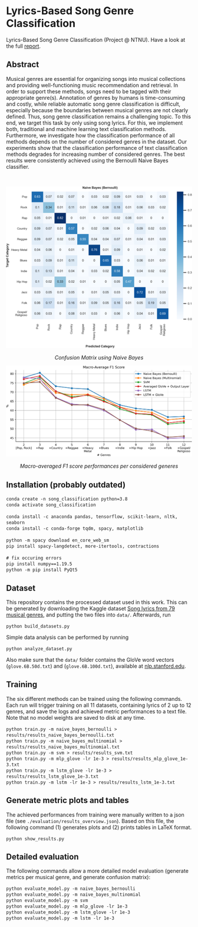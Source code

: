 # Lyrics-Based Song Genre Classification
Lyrics-Based Song Genre Classification (Project @ NTNU). Have a look at the full [report](0_Report.pdf).

## Abstract
Musical genres are essential for organizing songs into musical collections and providing well-functioning music recommendation and retrieval. In order to support these methods, songs need to be tagged with their appropriate genre(s). Annotation of genres by humans is time-consuming and costly, while reliable automatic song genre classification is difficult, especially because the boundaries between musical genres are not clearly defined. Thus, song genre classification remains a challenging topic. To this end, we target this task by only using song lyrics. For this, we implement both, traditional and machine learning text classification methods. Furthermore, we investigate how the classification performance of all methods depends on the number of considered genres in the dataset. Our experiments show that the classification performance of text classification methods degrades for increasing number of considered genres. The best results were consistently achieved using the Bernoulli Naive Bayes classifier.

</br>
<p align="center">
  <img src="./evaluation/naive_bayes_bernoulli.png" width="650">
</p>
<p align="center">
  <em>Confusion Matrix using Naive Bayes</em>
</p>


<p align="center">
  <img src="./evaluation/plot_macro-f1.png" width="650">
</p>
<p align="center">
  <em>Macro-averaged F1 score performances per considered generes </em>
</p>



## Installation (probably outdated)
```
conda create -n song_classification python=3.8
conda activate song_classification

conda install -c anaconda pandas, tensorflow, scikit-learn, nltk, seaborn
conda install -c conda-forge tqdm, spacy, matplotlib

python -m spacy download en_core_web_sm
pip install spacy-langdetect, more-itertools, contractions

# fix occuring errors
pip install numpy==1.19.5
python -m pip install PyQt5
```

## Dataset
This repository contains the processed dataset used in this work. This can be generated by downloading the Kaggle dataset [Song lyrics from 79 musical genres](https://www.kaggle.com/datasets/neisse/scrapped-lyrics-from-6-genres), and putting the two files into `data/`. Afterwards, run 
```
python build_datasets.py
```

Simple data analysis can be performed by running
```
python analyze_dataset.py
```

Also make sure that the `data/` folder contains the GloVe word vectors (`glove.6B.50d.txt`) and (`glove.6B.100d.txt`), available at [nlp.stanford.edu](https://nlp.stanford.edu/projects/glove/).


## Training
The six different methods can be trained using the following commands. Each run will trigger training on all 11 datasets, containing lyrics of 2 up to 12 genres, and save the logs and achieved metric performances to a text file. Note that no model weights are saved to disk at any time.

```
python train.py -m naive_bayes_bernoulli > results/results_naive_bayes_bernoulli.txt
python train.py -m naive_bayes_multinomial > results/results_naive_bayes_multinomial.txt
python train.py -m svm > results/results_svm.txt
python train.py -m mlp_glove -lr 1e-3 > results/results_mlp_glove_1e-3.txt
python train.py -m lstm_glove -lr 1e-3 > results/results_lstm_glove_1e-3.txt
python train.py -m lstm -lr 1e-3 > results/results_lstm_1e-3.txt
```

## Generate metric plots and tables
The achieved performances from training were manually written to a json file (see `./evaluation/results_overview.json`). Based on this file, the following command (1) generates plots and (2) prints tables in LaTeX format.
```
python show_results.py
```

## Detailed evaluation
The following commands allow a more detailed model evaluation (generate metrics per musical genre, and generate confusion matrix):
```
python evaluate_model.py -m naive_bayes_bernoulli
python evaluate_model.py -m naive_bayes_multinomial
python evaluate_model.py -m svm 
python evaluate_model.py -m mlp_glove -lr 1e-3
python evaluate_model.py -m lstm_glove -lr 1e-3
python evaluate_model.py -m lstm -lr 1e-3
```


